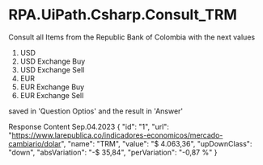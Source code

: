 # RPA.UiPath.Csharp.Consult_TRM

Consult all Items from the Republic Bank of Colombia with the next values

1. USD
2. USD Exchange Buy
3. USD Exchange Sell
4. EUR
5. EUR Exchange Buy
6. EUR Exchange Sell

saved in 'Question Optios' and the result in 'Answer'

Response Content Sep.04.2023
  {
        "id": "1",
        "url": "https://www.larepublica.co/indicadores-economicos/mercado-cambiario/dolar",
        "name": "TRM",
        "value": "$ 4.063,36",
        "upDownClass": "down",
        "absVariation": "-$ 35,84",
        "perVariation": "-0,87 %"
    }

